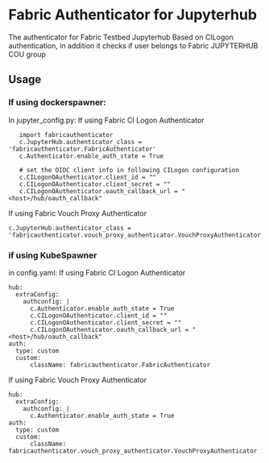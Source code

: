 # Fabric Authenticator for Jupyterhub

The authenticator for Fabric Testbed Jupyterhub
Based on CILogon authentication, in addition it checks if user belongs to Fabric JUPYTERHUB COU group

## Usage
### If using dockerspawner:

In jupyter_config.py:
If using Fabric CI Logon Authenticator

```
   import fabricauthenticator
   c.JupyterHub.authenticator_class = 'fabricauthenticator.FabricAuthenticator'
   c.Authenticator.enable_auth_state = True

   # set the OIDC client info in following CILogon configuration
   c.CILogonOAuthenticator.client_id = ""
   c.CILogonOAuthenticator.client_secret = ""
   c.CILogonOAuthenticator.oauth_callback_url = "<host>/hub/oauth_callback"
```
If using Fabric Vouch Proxy Authenticator
```
c.JupyterHub.authenticator_class = 'fabricauthenticator.vouch_proxy_authenticator.VouchProxyAuthenticator'
```

### if using KubeSpawner

in config.yaml:
If using Fabric CI Logon Authenticator
```
hub:
  extraConfig:
    authconfig: |
      c.Authenticator.enable_auth_state = True
      c.CILogonOAuthenticator.client_id = ""
      c.CILogonOAuthenticator.client_secret = ""
      c.CILogonOAuthenticator.oauth_callback_url = "<host>/hub/oauth_callback"
auth:
  type: custom
  custom:
      className: fabricauthenticator.FabricAuthenticator
```
If using Fabric Vouch Proxy Authenticator
```
hub:
  extraConfig:
    authconfig: |
      c.Authenticator.enable_auth_state = True
auth:
  type: custom
  custom:
      className: fabricauthenticator.vouch_proxy_authenticator.VouchProxyAuthenticator
```